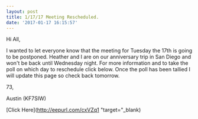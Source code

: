 ```yaml
---
layout: post
title: 1/17/17 Meeting Rescheduled.
date: '2017-01-17 16:15:57'
---
```


Hi All,

I wanted to let everyone know that the meeting for Tuesday the 17th is going to be postponed. Heather and I are on our anniversary trip in San Diego and won't be back until Wednesday night. For more information and to take the poll on which day to reschedule click below. Once the poll has been tallied I will update this page so check back tomorrow.

73,

Austin (KF7SIW)

[Click Here](http://eepurl.com/cxVZq1 "target="_blank)